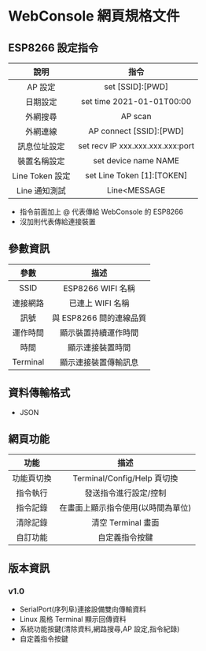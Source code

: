 # WebConsole 網頁規格文件

## ESP8266 設定指令

|      說明       |               指令               |
| :-------------: | :------------------------------: |
|     AP 設定     |         set [SSID]:[PWD]         |
|    日期設定     |    set time 2021-01-01T00:00     |
|    外網搜尋     |             AP scan              |
|    外網連線     |     AP connect [SSID]:[PWD]      |
|  訊息位址設定   | set recv IP xxx.xxx.xxx.xxx:port |
|  裝置名稱設定   |       set device name NAME       |
| Line Token 設定 |    set Line Token [1]:[TOKEN]    |
|  Line 通知測試  |           Line<MESSAGE           |

- 指令前面加上 @ 代表傳給 WebConsole 的 ESP8266<br>
- 沒加則代表傳給連接裝置

## 參數資訊

|   參數   |          描述           |
| :------: | :---------------------: |
|   SSID   |    ESP8266 WIFI 名稱    |
| 連接網路 |    已連上 WIFI 名稱     |
|   訊號   | 與 ESP8266 間的連線品質 |
| 運作時間 |  顯示裝置持續運作時間   |
|   時間   |    顯示連接裝置時間     |
| Terminal |  顯示連接裝置傳輸訊息   |

## 資料傳輸格式

- JSON

## 網頁功能

|    功能    |                描述                |
| :--------: | :--------------------------------: |
| 功能頁切換 |    Terminal/Config/Help 頁切換     |
|  指令執行  |       發送指令進行設定/控制        |
|  指令記錄  | 在畫面上顯示指令使用(以時間為單位) |
|  清除記錄  |         清空 Terminal 畫面         |
|  自訂功能  |           自定義指令按鍵           |

## 版本資訊

### v1.0

- SerialPort(序列阜)連接設備雙向傳輸資料
- Linux 風格 Terminal 顯示回傳資料
- 系統功能按鍵(清除資料,網路搜尋,AP 設定,指令紀錄)
- 自定義指令按鍵
